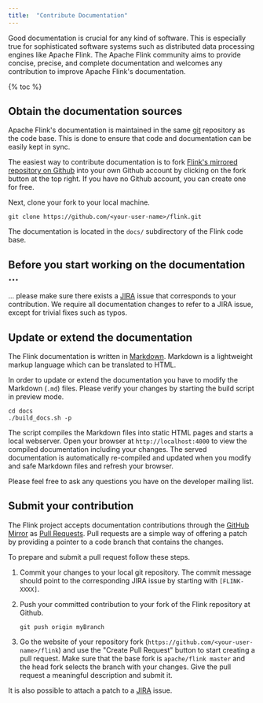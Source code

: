 ```yaml
---
title:  "Contribute Documentation"
---
```


Good documentation is crucial for any kind of software. This is especially true for sophisticated software systems such as distributed data processing engines like Apache Flink. The Apache Flink community aims to provide concise, precise, and complete documentation and welcomes any contribution to improve Apache Flink's documentation.

{% toc %}

## Obtain the documentation sources

Apache Flink's documentation is maintained in the same [git](http://git-scm.com/) repository as the code base. This is done to ensure that code and documentation can be easily kept in sync. 

The easiest way to contribute documentation is to fork [Flink's mirrored repository on Github](https://github.com/apache/flink) into your own Github account by clicking on the fork button at the top right. If you have no Github account, you can create one for free.

Next, clone your fork to your local machine.
  
```
git clone https://github.com/<your-user-name>/flink.git
```

The documentation is located in the `docs/` subdirectory of the Flink code base.

## Before you start working on the documentation ...

... please make sure there exists a [JIRA](https://issues.apache.org/jira/browse/FLINK) issue that corresponds to your contribution. We require all documentation changes to refer to a JIRA issue, except for trivial fixes such as typos. 

## Update or extend the documentation

The Flink documentation is written in [Markdown](http://daringfireball.net/projects/markdown/). Markdown is a lightweight markup language which can be translated to HTML.

In order to update or extend the documentation you have to modify the Markdown (`.md`) files. Please verify your changes by starting the build script in preview mode.

```
cd docs
./build_docs.sh -p
```

The script compiles the Markdown files into static HTML pages and starts a local webserver. Open your browser at `http://localhost:4000` to view the compiled documentation including your changes. The served documentation is automatically re-compiled and updated when you modify and safe Markdown files and refresh your browser.

Please feel free to ask any questions you have on the developer mailing list.

## Submit your contribution

The Flink project accepts documentation contributions through the [GitHub Mirror](https://github.com/apache/flink) as [Pull Requests](https://help.github.com/articles/using-pull-requests). Pull requests are a simple way of offering a patch by providing a pointer to a code branch that contains the changes.

To prepare and submit a pull request follow these steps.

1. Commit your changes to your local git repository. The commit message should point to the corresponding JIRA issue by starting with `[FLINK-XXXX]`. 

2. Push your committed contribution to your fork of the Flink repository at Github.

	```
	git push origin myBranch
	```

3. Go the website of your repository fork (`https://github.com/<your-user-name>/flink`) and use the "Create Pull Request" button to start creating a pull request. Make sure that the base fork is `apache/flink master` and the head fork selects the branch with your changes. Give the pull request a meaningful description and submit it.

It is also possible to attach a patch to a [JIRA]({{site.FLINK_ISSUES_URL}}) issue.








